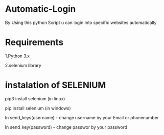 # Automatic-Login
By Using this python Script u can login into specific websites automatically

# Requirements
1.Python 3.x

2.selenium library

# instalation of SELENIUM
pip3 install selenium (in linux)

pip install selenium (in windows)

In send_keys(username) - change username  by your Email or phonenumber

In send_key(password) - change passwor by your  password
